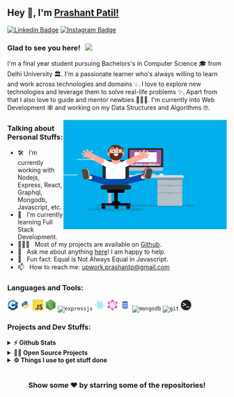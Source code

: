 ## Hey 👋, I'm [Prashant Patil!](https://github.com/upworkprashantp/)

[![Linkedin Badge](https://img.shields.io/badge/-LinkedIn-0e76a8?style=flat-square&logo=Linkedin&logoColor=white)](https://www.linkedin.com/in/prashant-patil-478064a5/)
[![Instagram Badge](https://img.shields.io/badge/-Instagram-e4405f?style=flat-square&logo=Instagram&logoColor=white)](https://instagram.com/codewithprashantp/)

### Glad to see you here! &nbsp; ![](https://visitor-badge.glitch.me/badge?page_id=upworkprashantp.upworkprashantp&style=flat-square&color=0088cc)

I'm a final year student pursuing Bachelors's in Computer Science 🎓 from Delhi University 🏛. I'm a passionate learner who's always willing to learn and work across technologies and domains 💡. I love to explore new technologies and leverage them to solve real-life problems ✨. Apart from that I also love to guide and mentor newbies 👨🏻‍💻. I'm currently into Web Development 🕸️ and working on my Data Structures and Algorithms 🤓.

<img align="right" height="250" width="375" alt="" src="https://raw.githubusercontent.com/upworkprashantp/upworkprashantp/master/gifs/coder.gif" />

### Talking about Personal Stuffs:

- 🛠 &nbsp; I’m currently working with Nodejs, Express, React, <br /> Graphql, Mongodb, Javascript, etc.
- 🚀 &nbsp; I’m currently learning Full Stack Development.
- 👨🏻‍💻 &nbsp; Most of my projects are available on [Github](https://github.com/upworkprashantp).
- 💬 &nbsp; Ask me about anything [here](https://github.com/upworkprashantp/upworkprashantp/issues/2)! I am happy to help.
- 👾 &nbsp; Fun fact: Equal is Not Always Equal in Javascript.
- 📫 &nbsp; How to reach me: upwork.prashantp@gmail.com

### Languages and Tools:

<code><img height="25" src="https://raw.githubusercontent.com/github/explore/80688e429a7d4ef2fca1e82350fe8e3517d3494d/topics/cpp/cpp.png" alt="cpp"></code>
<code><img height="25" src="https://raw.githubusercontent.com/github/explore/80688e429a7d4ef2fca1e82350fe8e3517d3494d/topics/python/python.png" alt="python"></code>
<code><img height="25" src="https://raw.githubusercontent.com/github/explore/80688e429a7d4ef2fca1e82350fe8e3517d3494d/topics/javascript/javascript.png" alt="javascript"></code>
<code><img height="25" src="https://raw.githubusercontent.com/github/explore/80688e429a7d4ef2fca1e82350fe8e3517d3494d/topics/nodejs/nodejs.png" alt="nodejs"></code>
<code><img height="25" src="https://devicons.github.io/devicon/devicon.git/icons/express/express-original.svg" alt="expressjs"></code>
<code><img height="25" src="https://raw.githubusercontent.com/github/explore/80688e429a7d4ef2fca1e82350fe8e3517d3494d/topics/react/react.png" alt="react"></code>
<code><img height="25" src="https://raw.githubusercontent.com/github/explore/80688e429a7d4ef2fca1e82350fe8e3517d3494d/topics/graphql/graphql.png" alt="graphql"></code>
<code><img height="25" src="https://raw.githubusercontent.com/github/explore/80688e429a7d4ef2fca1e82350fe8e3517d3494d/topics/sql/sql.png" alt="sql"></code>
<code><img height="25" src="https://encrypted-tbn0.gstatic.com/images?q=tbn%3AANd9GcSTTzPAw-55ssm1Im594xYZ9eRQu2JylrkYLg&usqp=CAU" alt="mongodb"></code>
<code><img height="25" src="https://devicons.github.io/devicon/devicon.git/icons/git/git-original.svg" alt="git"></code>
<code><img height="25" src="https://raw.githubusercontent.com/github/explore/80688e429a7d4ef2fca1e82350fe8e3517d3494d/topics/terminal/terminal.png" alt="terminal"></code>

<!--
<code><img height="25" src="https://raw.githubusercontent.com/github/explore/80688e429a7d4ef2fca1e82350fe8e3517d3494d/topics/sass/sass.png" alt="sass"></code>
-->

### Projects and Dev Stuffs:

<details>	
  <summary><b>⚡ Github Stats</b></summary>

<img height="180em" src="https://github-readme-stats.vercel.app/api?username=iampavangandhi&show_icons=true&hide_border=true" />
<img height="180em" src="https://github-readme-stats.vercel.app/api/top-langs/?username=iampavangandhi&exclude_repo=KNN-Image-Classification&show_icons=true&hide_border=true&layout=compact&langs_count=8"/>
</details>

<details>
  <summary><b>🧑‍🚀 Open Source Projects</b></summary>

  <br />
  <table>
    <thead align="center">
      <tr border: none;>
        <td><b>💻 Projects</b></td>
        <td><b>🌟 Stars</b></td>
        <td><b>🍴 Forks</b></td>
        <td><b>🐛 Issues</b></td>
        <td><b>🔔 Pull Requests</b></td>
        <td><b>👨‍💻 Language</b></td>
      </tr>
    </thead>
    <tbody>
      <tr>
	      <td><a href="https://github.com/upworkprashantp/Gitwar"><b>🚀 Gitwar</b></a></td>
        <td><img alt="Stars" src="https://img.shields.io/github/stars/upworkprashantp/Gitwar?style=flat-square&labelColor=343b41"/></td>
        <td><img alt="Forks" src="https://img.shields.io/github/forks/upworkprashantp/Gitwar?style=flat-square&labelColor=343b41"/></td>
        <td><img alt="Issues" src="https://img.shields.io/github/issues/upworkprashantp/Gitwar?style=flat-square"/></td>
        <td><img alt="Pull Requests" src="https://img.shields.io/github/issues-pr/upworkprashantp/Gitwar?style=flat-square"/></td>
        <td><img alt="Language" src="https://img.shields.io/github/languages/top/upworkprashantp/Gitwar?style=flat-square"/></td>
      </tr>
      <tr>
	      <td><a href="https://github.com/upworkprashantp/TradeByte"><b>💸 TradeByte</b></a></td>
        <td><img alt="Stars" src="https://img.shields.io/github/stars/upworkprashantp/TradeByte?style=flat-square&labelColor=343b41"/></td>
        <td><img alt="Forks" src="https://img.shields.io/github/forks/upworkprashantp/TradeByte?style=flat-square&labelColor=343b41"/></td>
        <td><img alt="Issues" src="https://img.shields.io/github/issues/upworkprashantp/TradeByte?style=flat-square"/></td>
        <td><img alt="Pull Requests" src="https://img.shields.io/github/issues-pr/upworkprashantp/TradeByte?style=flat-square"/></td>
        <td><img alt="Language" src="https://img.shields.io/github/languages/top/upworkprashantp/TradeByte?label=javascript&style=flat-square"/></td>
      </tr>
      <tr>
	      <td><a href="https://github.com/upworkprashantp/TheNodeCourse"><b>👨🏻‍💻 TheNodeCourse</b></a></td>
        <td><img alt="Stars" src="https://img.shields.io/github/stars/upworkprashantp/TheNodeCourse?style=flat-square&labelColor=343b41"/></td>
        <td><img alt="Forks" src="https://img.shields.io/github/forks/upworkprashantp/TheNodeCourse?style=flat-square&labelColor=343b41"/></td>
        <td><img alt="Issues" src="https://img.shields.io/github/issues/upworkprashantp/TheNodeCourse?style=flat-square"/></td>
        <td><img alt="Pull Requests" src="https://img.shields.io/github/issues-pr/upworkprashantp/TheNodeCourse?style=flat-square"/></td>
        <td><img alt="Language" src="https://img.shields.io/github/languages/top/upworkprashantp/TheNodeCourse?style=flat-square"/></td> 
      </tr>
    </tbody>
  </table>
  <br />
</details>
 
<details>	
  <br />
  <summary><b>⚙️ Things I use to get stuff done</b></summary>
  	<ul>
  	    <li><b>OS:</b> Ubuntu 20.04</li>
	    <li><b>Laptop: </b> HP Elitebook (i5)</li>
  	    <li><b>Browser: </b> Firefox Developer Edition</li>
	    <li><b>Code Editor:</b> VSCode - The best editor out there</li>
	    <li><b>To Stay Updated:</b> Dev.to, Medium and Twitter</li>
	    <br />
	⚛️ Checkout My VSCode Configrations <a href="https://gist.github.com/upworkprashantp/039b1dc5a7cdcb007ab3691814d53130">Here</a>.
	</ul>	
</details>

#

<div align="center">

### Show some ❤️ by starring some of the repositories!

</div>
